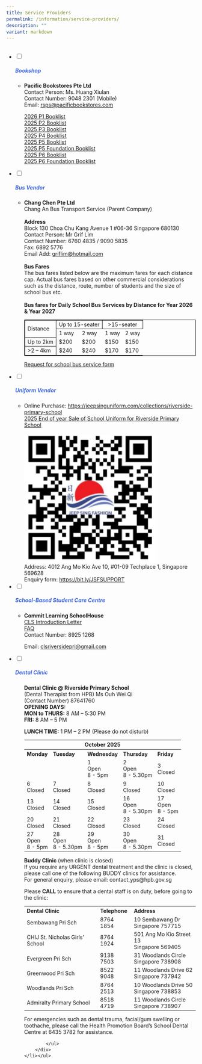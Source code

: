 ```yaml
---
title: Service Providers
permalink: /information/service-providers/
description: ""
variant: markdown
---
```

<ul class="jekyllcodex_accordion">
&nbsp;&nbsp;<li>
<input type="checkbox" id="accordion1">
		<label for="accordion1"><h5 style="color:RoyalBlue">Bookshop</h5></label>
<div>
<ul>
	<li><b>Pacific Bookstores Pte Ltd</b><br>
Contact Person: Ms. Huang Xiulan<br>  
Contact Number: 9048 2301 (Mobile)<br>  
		Email: <a href="mailto:rsps@pacificbookstores.com">rsps@pacificbookstores.com</a><br>
<p>
<a href="" target="blank">2026 P1 Booklist</a><br>
<a href="/files/2025%20Booklist/2025_P2_Booklist.pdf" target="blank">2025 P2 Booklist</a><br>
	<a href="/files/2025%20Booklist/2025_P3_Booklist.pdf" target="blank">2025 P3 Booklist</a><br>
	<a href="/files/2025%20Booklist/2025_P4_Booklist.pdf" target="blank">2025 P4 Booklist</a><br>
	<a href="/files/2025%20Booklist/2025_P5_Booklist.pdf" target="blank">2025 P5 Booklist</a><br>
	<a href="/files/2025%20Booklist/2025_P5_FDN_Booklist.pdf" target="blank">2025 P5 Foundation Booklist</a><br>
	<a href="/files/2025%20Booklist/2025_P6_Booklist.pdf" target="blank">2025 P6 Booklist</a><br>
	<a href="/files/2025%20Booklist/2025_P6_FDN_Booklist.pdf" target="blank">2025 P6 Foundation Booklist</a></p></li>
			</ul>
		</div>
	</li>
	
<li>
				<input type="checkbox" id="accordion2">
				<label for="accordion2"><h5 style="color:RoyalBlue">Bus Vendor</h5></label>
	<div><a target="blank">
		</a><ul><li><p><a target="blank"><strong>Chang Chen Pte Ltd</strong>
<br>Chang An Bus Transport Service (Parent Company)
<br><br><strong>Address</strong>
<br>Block 130 Choa Chu Kang Avenue 1 #06-36 Singapore 680130
<br>Contact Person: Mr Grif Lim
<br>Contact Number: 6760 4835 / 9090 5835
<br>Fax: 6892 5776
<br>Email Add: </a><a href="mailto:griflim@hotmail.com">griflim@hotmail.com</a>
<br><br><strong>Bus Fares</strong>
<br>The bus fares listed below are the maximum fares for each distance cap. Actual bus fares based on other commercial considerations such as the distance, route, number of students and the size of school bus etc.
	<br><br><strong>Bus fares for Daily School Bus Services by Distance for Year 2026 &amp; Year 2027</strong>
<table style="border:1px solid black">
  <tbody><tr>
    <td style="border:1px solid black" rowspan="2">Distance</td>
    <td style="border:1px solid black;text-align:center" colspan="2">Up to 15-seater</td>
    <td style="border:1px solid black;text-align:center" colspan="2">&gt;15-seater</td>
  </tr>		
	<tr>
		<td>1 way</td>
		<td>2 way</td>
		<td>1 way</td>
		<td>2 way</td>
	</tr>
	<tr>
		<td style="border:1px solid black">Up to 2km</td>
		<td>$200</td>
		<td>$200</td>
		<td>$150</td>
		<td>$150</td>
	</tr>
	<tr>
		<td style="border:1px solid black">&gt;2 – 4km</td>
		<td>$240</td>
		<td>$240</td>
		<td>$170</td>
		<td>$170</td>
	</tr>		
</tbody></table>		
</p>
<p><a href="/files/2026_Request_for_school_bus_service_form.pdf" target="blank">Request for school bus service form</a></p></li>
			</ul>
		</div>
	
		
</li><li>
				<input type="checkbox" id="accordion3">
				<label for="accordion3"><h5 style="color:RoyalBlue">Uniform Vendor</h5></label>
	<div>
		<ul>
			<li>Online Purchase: <a href="https://jeepsinguniform.com/collections/riverside-primary-school" target="blank">https://jeepsinguniform.com/collections/riverside-primary-school</a><br>  
<a target="blank" href="/files/Riverside_Pri_sale_schedule_Y25_Uniform.pdf">2025 End of year Sale of School Uniform for Riverside Primary School</a><br>
<br><img style="width:352px;height:340px;" src="/images/uniform_qr.png"><br>
Address: 4012 Ang Mo Kio Ave 10, #01-09 Techplace 1, Singapore 569628<br>
				Enquiry form: <a href="https://bit.ly/JSFSUPPORT" target="blank">https://bit.ly/JSFSUPPORT</a></li>
			</ul>
		</div>
	</li>
	
<li>
			<input type="checkbox" id="accordion4">
				<label for="accordion4"><h5 style="color:RoyalBlue">School-Based Student Care Centre</h5></label>
	<div>
		<ul>
			<li>
<b>Commit Learning SchoolHouse</b>  
<br><a href="/files/commit_learning_schoolhouse_cls_student_care_centre_scc_introduction_letter.pdf" target="blank">CLS Introduction Letter</a>
<br><a href="/files/commit_learning_schoolhouse_cls_student_care_centre_scc_2026_faqs.pdf" target="blank">FAQ</a>
<br>  Contact Number: 8925 1268<br> 

<p>Email:&nbsp;<a href="mailto:clsriversidepri@gmail.com">clsriversidepri@gmail.com</a></p>
<p></p>
</li>
			</ul>
		</div>
	</li>
	
<li>
				<input type="checkbox" id="accordion5">
				<label for="accordion5"><h5 style="color:RoyalBlue">Dental Clinic</h5></label>
	<div>
		<ul>
				<p><b>Dental Clinic @ Riverside Primary School</b> <br> 
(Dental Therapist from HPB) Ms Ouh Wei Qi<br>
(Contact Number) 87641760<br>
<b>OPENING DAYS:</b><br>	
<b>MON to THURS:</b>&nbsp;8 AM – 5:30 PM<br>
<b>FRI:</b>&nbsp;8 AM – 5 PM <br>
					
<b>LUNCH TIME:</b> 1 PM – 2 PM (Please do not disturb)<br>
<table>
  <tbody><tr>
			<th style="text-align:center" colspan="7">October 2025</th></tr>
		<tr border="1'">
    <th border="1'">Monday</th>
    <th>Tuesday</th>
    <th>Wednesday</th>
    <th>Thursday</th>
    <th>Friday</th>
  </tr>
  <tr>
    <td><br><br></td>
    <td><br><br></td>
    <td>1<br>Open<br>8 - 5pm</td>
    <td>2<br>Open<br>8 - 5.30pm</td>
    <td>3<br>Closed<br></td>
  </tr>
  <tr>
    <td>6<br>Closed<br></td>
    <td>7<br>Closed<br></td>
    <td>8<br>Closed<br></td>
    <td>9<br>Closed<br></td>
    <td>10<br>Closed<br></td>
  </tr>
  <tr>
    <td>13<br>Closed<br></td>
    <td>14<br>Closed<br></td>
    <td>15<br>Closed<br></td>
    <td>16<br>Open<br>8 - 5.30pm</td>
    <td>17<br>Open<br>8 - 5pm</td>
  </tr>
  <tr>
    <td>20<br>Closed<br></td>
    <td>21<br>Closed<br></td>
    <td>22<br>Closed<br></td>
    <td>23<br>Closed<br></td>
    <td>24<br>Closed<br></td>
  </tr>
  <tr>
    <td>27<br>Open<br>8 - 5pm</td>
    <td>28<br>Open<br>8 - 5.30pm</td>
		<td>29<br>Open<br>8 - 5pm</td>
		<td>30<br>Open<br>8 - 5.30pm</td>
		<td>31<br>Closed<br></td>
  </tr>
</tbody></table>
<b>Buddy Clinic </b>(when clinic is closed)<br>
If you require any URGENT dental treatment and the clinic is closed, please call one of the following BUDDY clinics for assistance. 
<br>For general enquiry, please email: contact_yps@hpb.gov.sg

Please <b>CALL</b> to ensure that a dental staff is on duty, before going to the clinic:</p>
<table>
  <tbody><tr>
    <th>Dental Clinic</th>
    <th>Telephone</th>
    <th>Address</th>
  </tr>
  <tr>
    <td>Sembawang Pri Sch</td>
    <td>8764 1854</td>
    <td>10 Sembawang Dr <br>Singapore 757715</td>
  </tr>
  <tr>
    <td>CHIJ St. Nicholas Girls’ School</td>
    <td>8764 1924</td>
    <td>501 Ang Mo Kio Street 13 <br>Singapore 569405</td>
  </tr>
  <tr>
    <td>Evergreen Pri Sch</td>	
   <td>9138 7503</td>	
   <td>31 Woodlands Circle <br>Singapore 738908</td>
  </tr>
  
  <tr>
    <td>Greenwood Pri Sch</td>	
   <td>8522 9048</td>	
   <td>11 Woodlands Drive 62<br> Singapore 737942</td>
  </tr>
  <tr>
    <td>Woodlands Pri Sch</td>
    <td>8764 2513</td>
   <td>10 Woodlands Drive 50<br> Singapore 738853</td>
  </tr>
  <tr>
    <td>Admiralty Primary School</td>
    <td>8518 4719</td>
   <td>11 Woodlands Circle <br>Singapore 738907</td>
  </tr>
</tbody></table>

<p>For emergencies such as dental trauma, facial/gum swelling or toothache, please call the Health Promotion Board’s School Dental Centre at 6435 3782 for assistance.</p>

			</ul>
		</div>
	</li></ul>